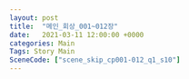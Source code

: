 ```yaml
---
layout: post
title:  "메인_회상_001~012장"
date:   2021-03-11 12:00:00 +0000
categories: Main
Tags: Story Main
SceneCode: ["scene_skip_cp001-012_q1_s10"]
---
```

